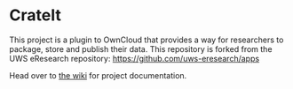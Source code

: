 CrateIt 
=======

This project is a plugin to OwnCloud that provides a way for researchers to package, store and publish their data.  This repository is forked from the UWS eResearch repository: https://github.com/uws-eresearch/apps 

Head over to [the wiki](https://github.com/IntersectAustralia/owncloud/wiki) for project documentation.

